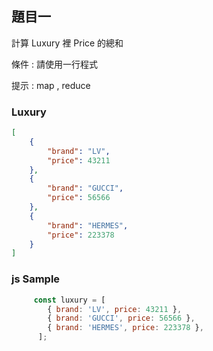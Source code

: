 ## 題目一   
計算 Luxury 裡 Price 的總和

條件 : 請使用一行程式

提示 : map , reduce

### Luxury

```json
[
    {
        "brand": "LV",
        "price": 43211
    },
    {
        "brand": "GUCCI",
        "price": 56566
    },
    {
        "brand": "HERMES",
        "price": 223378
    }
]
```
### js Sample
```js
     const luxury = [
        { brand: 'LV', price: 43211 },
        { brand: 'GUCCI', price: 56566 },
        { brand: 'HERMES', price: 223378 },
      ];

```
